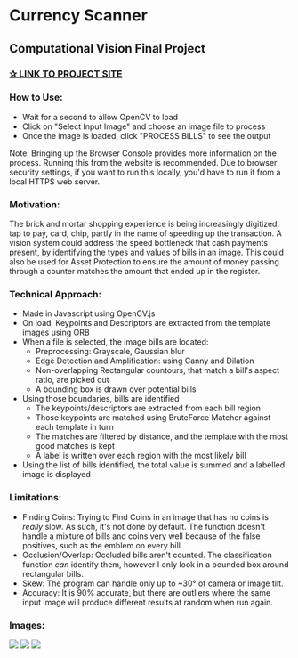 # Currency Scanner
## Computational Vision Final Project
### [✰ LINK TO PROJECT SITE](https://zaarafa.github.io/Currency-Scanner/)

### How to Use:
- Wait for a second to allow OpenCV to load
- Click on "Select Input Image" and choose an image file to process
- Once the image is loaded, click "PROCESS BILLS" to see the output

Note: Bringing up the Browser Console provides more information on the process. Running this from the website is recommended. Due to browser security settings, if you want to run this locally, you'd have to run it from a local HTTPS web server.

### Motivation:
The brick and mortar shopping experience is being increasingly digitized, tap to pay, card, chip, partly in the name of speeding up the transaction. A vision system could address the speed bottleneck that cash payments present, by identifying the types and values of bills in an image. This could also be used for Asset Protection to ensure the amount of money passing through a counter matches the amount that ended up in the register.

### Technical Approach:
- Made in Javascript using OpenCV.js
- On load, Keypoints and Descriptors are extracted from the template images using ORB
- When a file is selected, the image bills are located:
  - Preprocessing: Grayscale, Gaussian blur
  - Edge Detection and Amplification: using Canny and Dilation
  - Non-overlapping Rectangular countours, that match a bill's aspect ratio, are picked out
  - A bounding box is drawn over potential bills
- Using those boundaries, bills are identified
  - The keypoints/descriptors are extracted from each bill region
  - Those keypoints are matched using BruteForce Matcher against each template in turn
  - The matches are filtered by distance, and the template with the most good matches is kept
  - A label is written over each region with the most likely bill
- Using the list of bills identified, the total value is summed and a labelled image is displayed

### Limitations:
- Finding Coins: Trying to Find Coins in an image that has no coins is *really* slow. As such, it's not done by default. The function doesn't handle a mixture of bills and coins very well because of the false positives, such as the emblem on every bill.
- Occlusion/Overlap: Occluded bills aren't counted. The classification function *can* identify them, however I only look in a bounded box around rectangular bills.
- Skew: The program can handle only up to ~30° of camera or image tilt.
- Accuracy: It is 90% accurate, but there are outliers where the same input image will produce different results at random when run again.

### Images:
![](https://i.imgur.com/22auRBW.png)
![](https://i.imgur.com/YbSnZQ8.png)
![](https://i.imgur.com/gv6nr7m.png)
